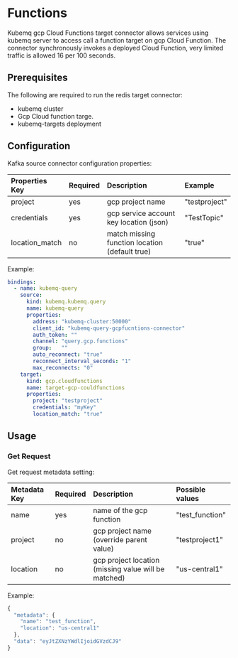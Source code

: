 # Functions

Kubemq gcp Cloud Functions target connector allows services using kubemq server to access call a function target on gcp Cloud Function. The connector synchronously invokes a deployed Cloud Function, very limited traffic is allowed 16 per 100 seconds.

## Prerequisites

The following are required to run the redis target connector:

* kubemq cluster
* Gcp Cloud function targe.
* kubemq-targets deployment

## Configuration

Kafka source connector configuration properties:

| Properties Key | Required | Description | Example |
| :--- | :--- | :--- | :--- |
| project | yes | gcp project name | "testproject" |
| credentials | yes | gcp service account key location \(json\) | "TestTopic" |
| location\_match | no | match missing function location \(default true\) | "true" |

Example:

```yaml
bindings:
  - name: kubemq-query
    source:
      kind: kubemq.kubemq.query
      name: kubemq-query
      properties:
        address: "kubemq-cluster:50000"
        client_id: "kubemq-query-gcpfucntions-connector"
        auth_token: ""
        channel: "query.gcp.functions"
        group:   ""
        auto_reconnect: "true"
        reconnect_interval_seconds: "1"
        max_reconnects: "0"
    target:
      kind: gcp.cloudfunctions
      name: target-gcp-couldfunctions
      properties:
        project: "testproject"
        credentials: "myKey"
        location_match: "true"
```

## Usage

### Get Request

Get request metadata setting:

| Metadata Key | Required | Description | Possible values |
| :--- | :--- | :--- | :--- |
| name | yes | name of the gcp function | "test\_function" |
| project | no | gcp project name \(override parent value\) | "testproject1" |
| location | no | gcp project location \(missing value will be matched\) | "us-central1" |

Example:

```javascript
{
  "metadata": {
    "name": "test_function",
    "location": "us-central1"    
  },
  "data": "eyJtZXNzYWdlIjoidGVzdCJ9"
}
```

